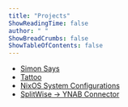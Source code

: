 ```yaml
---
title: "Projects"
ShowReadingTime: false
author: " "
ShowBreadCrumbs: false
ShowTableOfContents: false
---
```


- [Simon Says](https://dylanrjohnston.itch.io/simon-says)
- [Tattoo](https://github.com/DylanRJohnston/tattoo)
- [NixOS System Configurations](https://github.com/DylanRJohnston/nixos)
- [SplitWise -> YNAB Connector](https://github.com/DylanRJohnston/splitwise)
